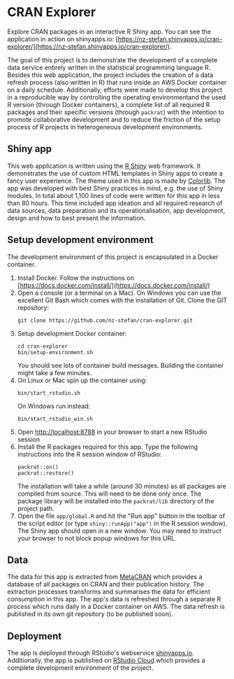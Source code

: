 # CRAN Explorer

Explore CRAN packages in an interactive R Shiny app. You can see the application in action on shinyapps.io: [https://nz-stefan.shinyapps.io/cran-explorer/](https://nz-stefan.shinyapps.io/cran-explorer/).

The goal of this project is to demonstrate the development of a complete data service entirely written in the statistical programming language R. Besides this web application, the project includes the creation of a data refresh process (also written in R) that runs inside an AWS Docker container on a daily schedule. Additionally, efforts were made to develop this project in a reproducible way by controlling the operating environmentand the used R version (through Docker containers), a complete list of all required R packages and their specific versions (through `packrat`) with the intention to  promote collaborative development and to reduce the friction of the setup process of R projects in heterogeneous development environments.

## Shiny app

This web application is written using the [R Shiny](https://shiny.rstudio.com/) web framework. It demonstrates the use of custom HTML templates in Shiny apps to create a fancy user experience. The theme used in this app is made by [Colorlib](https://colorlib.com). The app was developed with best Shiny practices in mind, e.g. the use of Shiny modules. In total about 1,100 lines of code were written for this app in less than 80 hours. This time included app ideation and all required research of data sources, data preparation and its operationalisation, app development, design and how to best present the information.


## Setup development environment

The development environment of this project is encapsulated in a Docker container.

1. Install Docker. Follow the instructions on [https://docs.docker.com/install/](https://docs.docker.com/install/)
2. Open a console (or a terminal on a Mac). On Windows you can use the excellent Git Bash which comes with the installation of Git. Clone the GIT repository:
    ```
    git clone https://github.com/nz-stefan/cran-explorer.git
    ```
3. Setup development Docker container:
    ```
    cd cran-explorer
    bin/setup-environment.sh
    ```
    You should see lots of container build messages. Building the container might take a few minutes.
4. On Linux or Mac spin up the container using:
    ```
    bin/start_rstudio.sh
    ```
    On Windows run instead:
    ```
    bin/start_rstudio_win.sh
    ```
5. Open [http://localhost:8788](http://localhost:8788) in your browser to start a new RStudio session
6. Install the R packages required for this app. Type the following instructions into the R session window of RStudio:
    ```
    packrat::on()
    packrat::restore()
    ```
    The installation will take a while (around 30 minutes) as all packages are compiled from source. This will need to be done only once. The package library will be installed into the `packrat/lib` directory of the project path.
7. Open the file `app/global.R` and hit the "Run app" button in the toolbar of the script editor (or type `shiny::runApp("app")` in the R session window). The Shiny app should open in a new window. You may need to instruct your browser to not block popup windows for this URL.

## Data

The data for this app is extracted from [MetaCRAN](https://www.r-pkg.org/) which provides a database of all packages on CRAN and their publication history. The extraction processes transforms and summarises the data for efficient consumption in this app. The app's data is refreshed through a separate R process which runs daily in a Docker container on AWS. The data refresh is published in its own git repository (to be published soon). 


## Deployment

The app is deployed through RStudio's webservice [shinyapps.io](https://shinyapps.io/). Additionally, the app is published on [RStudio Cloud](https://rstudio.cloud/project/258634) which provides a complete development environment of the project.

